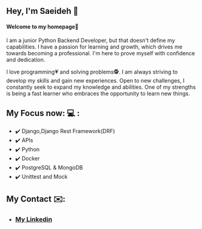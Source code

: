 ## Hey, I'm Saeideh &#128075;
#### Welcome to my homepage🤗

I am a junior Python Backend Developer, but that doesn't define my capabilities. I have a passion for learning and growth, which drives me towards becoming a professional. I'm here to prove myself with confidence and dedication.

I love programming&#128151; and solving problems&#128373;. I am always striving to develop my skills and gain new experiences. Open to new challenges, I constantly seek to expand my knowledge and abilities. One of my strengths is being a fast learner who embraces the opportunity to learn new things.


## My Focus now: &#128187; :
+ &#10004;&#65039; Django,Django Rest Framework(DRF)
+ &#10004;&#65039; APIs
+ &#10004;&#65039; Python
+ &#10004;&#65039; Docker 
+ &#10004;&#65039; PostgreSQL & MongoDB
+ &#10004;&#65039; Unittest and Mock

## My Contact &#9993;&#65039;:
+ ### [My Linkedin](https://linkedin.com/in/saeideh-eslamian/)
